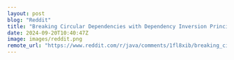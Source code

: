 ```yaml
---
layout: post
blog: "Reddit"
title: "Breaking Circular Dependencies with Dependency Inversion Principle"
date: 2024-09-20T10:40:47Z
image: images/reddit.png
remote_url: "https://www.reddit.com/r/java/comments/1fl8xib/breaking_circular_dependencies_with_dependency/"
---
```


